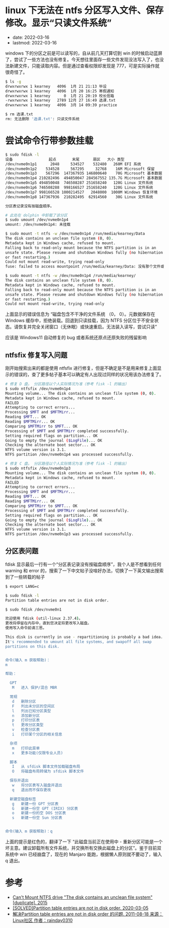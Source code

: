 # linux 下无法在 ntfs 分区写入文件、保存修改。显示“只读文件系统”
- date: 2022-03-16
- lastmod: 2022-03-16

windows 下的分区之前是可以读写的，自从前几天打算切到 win 的时候启动蓝屏了，尝试了一些方法也没有修复。今天想往里面存一些文件发现没法写入了，也没法新建文件，只能读取内容。但是通过查看权限却发现是 777，可是实际操作就很奇怪了。

```bash
$ ls -g
drwxrwxrwx 1 kearney   4096  1月 21 21:13 毕设
drwxrwxrwx 1 kearney   4096  1月 20 16:25 寒假通知
drwxrwxrwx 1 kearney      0  1月 21 20:19 校长信箱
-rwxrwxrwx 1 kearney   2789 12月 27 16:49 选课.txt
drwxrwxrwx 1 kearney   4096  3月 14 09:39 practice

$ rm 选课.txt
rm: 无法删除 '选课.txt': 只读文件系统
```

# 尝试命令行带参数挂载

```bash
$ sudo fdisk -l
设备                起点       末尾      扇区   大小 类型
/dev/nvme0n1p1      2048     534527    532480   260M EFI 系统
/dev/nvme0n1p2    534528     567295     32768    16M Microsoft 保留
/dev/nvme0n1p3    567296  147367935 146800640    70G Microsoft 基本数据
/dev/nvme0n1p4 210282496  494850047 284567552 135.7G Microsoft 基本数据
/dev/nvme0n1p5 494850048  746508287 251658240   120G Linux 文件系统
/dev/nvme0n1p6 746508288  998166527 251658240   120G Linux 文件系统
/dev/nvme0n1p7 998166528 1000214527   2048000  1000M Windows 恢复环境
/dev/nvme0n1p8 147367936  210282495  62914560    30G Linux 文件系统

分区表记录没有按磁盘顺序。

# 此处在 dolphin 中卸载了该分区
$ sudo umount /dev/nvme0n1p4
umount: /dev/nvme0n1p4: 未挂载

$ sudo mount -t ntfs -w /dev/nvme0n1p4 /run/media/kearney/Data
The disk contains an unclean file system (0, 0).
Metadata kept in Windows cache, refused to mount.
Falling back to read-only mount because the NTFS partition is in an
unsafe state. Please resume and shutdown Windows fully (no hibernation
or fast restarting.)
Could not mount read-write, trying read-only
fuse: failed to access mountpoint /run/media/kearney/Data: 没有那个文件或目录

$ sudo mount -t ntfs -w /dev/nvme0n1p4 /run/media/kearney/
The disk contains an unclean file system (0, 0).
Metadata kept in Windows cache, refused to mount.
Falling back to read-only mount because the NTFS partition is in an
unsafe state. Please resume and shutdown Windows fully (no hibernation
or fast restarting.)
Could not mount read-write, trying read-only
```

上面显示的错误信息为 “磁盘包含不干净的文件系统 （0， 0）。元数据保存在 Windows 缓存中，拒绝装载。回退到只读挂载，因为 NTFS 分区位于不安全状态。请恢复并完全关闭窗口（无休眠）或快速重启。无法装入读写，尝试只读”

应该是 Windows11 自动修复的 bug 或者系统还原点还原失败的残留影响

## ntfsfix 修复写入问题

刚开始搜索出来的都是使用 ntfsfix 进行修复，但是不确定是不是用来修复上面显示的错误的，查了更多帖子基本可以确定有人出现过同样的状况用该办法修复了。

```bash
# 修复 D 盘。 分区路径以个人实际情况为准（参考 fisk -l 的输出）
$ sudo ntfsfix /dev/nvme0n1p4
Mounting volume... The disk contains an unclean file system (0, 0).
Metadata kept in Windows cache, refused to mount.
FAILED
Attempting to correct errors... 
Processing $MFT and $MFTMirr...
Reading $MFT... OK
Reading $MFTMirr... OK
Comparing $MFTMirr to $MFT... OK
Processing of $MFT and $MFTMirr completed successfully.
Setting required flags on partition... OK
Going to empty the journal ($LogFile)... OK
Checking the alternate boot sector... OK
NTFS volume version is 3.1.
NTFS partition /dev/nvme0n1p4 was processed successfully.

# 修复 C 盘。 分区路径以个人实际情况为准（参考 fisk -l 的输出）
$ sudo ntfsfix /dev/nvme0n1p3
Mounting volume... The disk contains an unclean file system (0, 0).
Metadata kept in Windows cache, refused to mount.
FAILED
Attempting to correct errors... 
Processing $MFT and $MFTMirr...
Reading $MFT... OK
Reading $MFTMirr... OK
Comparing $MFTMirr to $MFT... OK
Processing of $MFT and $MFTMirr completed successfully.
Setting required flags on partition... OK
Going to empty the journal ($LogFile)... OK
Checking the alternate boot sector... OK
NTFS volume version is 3.1.
NTFS partition /dev/nvme0n1p3 was processed successfully.
```

## 分区表问题

fdisk 显示最后一行有一个“分区表记录没有按磁盘顺序”，我个人是不想看到任何 warning 和 error 的，搜索了一下中文帖子没啥好办法，切换了一下英文输出搜索到了一些转载的帖子

```bash
$ export LANG=c

$ sudo fdisk -l
Partition table entries are not in disk order.
```

```bash
$ sudo fdisk /dev/nvme0n1

欢迎使用 fdisk (util-linux 2.37.4)。
更改将停留在内存中，直到您决定将更改写入磁盘。
使用写入命令前请三思。

This disk is currently in use - repartitioning is probably a bad idea.
It's recommended to umount all file systems, and swapoff all swap
partitions on this disk.


命令(输入 m 获取帮助)：
m

帮助：

  GPT
   M   进入 保护/混合 MBR

  常规
   d   删除分区
   F   列出未分区的空闲区
   l   列出已知分区类型
   n   添加新分区
   p   打印分区表
   t   更改分区类型
   v   检查分区表
   i   打印某个分区的相关信息

  杂项
   m   打印此菜单
   x   更多功能(仅限专业人员)

  脚本
   I   从 sfdisk 脚本文件加载磁盘布局
   O   将磁盘布局转储为 sfdisk 脚本文件

  保存并退出
   w   将分区表写入磁盘并退出
   q   退出而不保存更改

  新建空磁盘标签
   g   新建一份 GPT 分区表
   G   新建一份空 GPT (IRIX) 分区表
   o   新建一份的空 DOS 分区表
   s   新建一份空 Sun 分区表


命令(输入 m 获取帮助)：q
```

上面的提示是红色的，翻译了一下 “此磁盘当前正在使用中 - 重新分区可能是一个坏主意。建议卸载所有文件系统，并交换所有交换此磁盘上的分区”。鉴于目前双系统中 win 已经崩盘了，现在的 Manjaro 能跑，根据懒人原则就不要动了，输入 q 退出。

# 参考

- [Can't Mount NTFS drive "The disk contains an unclean file system" [duplicate]. 2015](https://askubuntu.com/questions/462381/cant-mount-ntfs-drive-the-disk-contains-an-unclean-file-system)
- [[SOLVED]Partition table entries are not in disk order. 2020-03-05](https://bbs.archlinux.org/viewtopic.php?id=253377)
- [解决Partition table entries are not in disk order 的问题. 2011-08-18 来源：Linux社区  作者：rainday0310](https://www.linuxidc.com/Linux/2011-08/41000.htm)